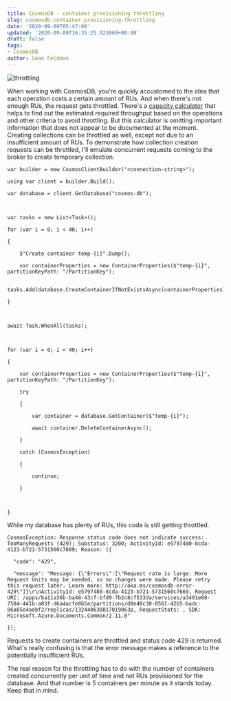 ```yaml
---
title: CosmosDB - container provisioning throttling
slug: cosmosdb-container-provisioning-throttling
date: '2020-09-09T05:47:00'
updated: '2020-09-09T16:35:25.023069+00:00'
draft: false
tags:
- CosmosDB
author: Sean Feldman
---
```

![throttling][1]

When working with CosmosDB, you're quickly accustomed to the idea that each operation costs a certain amount of RUs. And when there's not enough RUs, the request gets throttled. There's a [capacity calculator][2] that helps to find out the estimated required throughput based on the operations and other criteria to avoid throttling. But this calculator is omitting important information that does not appear to be documented at the moment. Creating collections can be throttled as well, except not due to an insufficient amount of RUs. To demonstrate how collection creation requests can be throttled, I'll emulate concurrent requests coming to the broker to create temporary collection.

```
var builder = new CosmosClientBuilder("<connection-string>");
using var client = builder.Build();
```

	var database = client.GetDatabase("cosmos-db");

	var tasks = new List<Task>();
	for (var i = 0; i < 40; i++)
	{
		$"Create container temp-{i}".Dump();
		var containerProperties = new ContainerProperties($"temp-{i}", partitionKeyPath: "/PartitionKey");
		tasks.Add(database.CreateContainerIfNotExistsAsync(containerProperties));
	}
	
	await Task.WhenAll(tasks);

	for (var i = 0; i < 40; i++)
	{
		var containerProperties = new ContainerProperties($"temp-{i}", partitionKeyPath: "/PartitionKey");
		try
		{
			var container = database.GetContainer($"temp-{i}");
			await container.DeleteContainerAsync();
		}
		catch (CosmosException)
		{
			continue;
		}
		
	}

While my database has plenty of RUs, this code is still getting throttled.

```
CosmosException: Response status code does not indicate success: TooManyRequests (429); Substatus: 3200; ActivityId: e5797480-8cda-4123-b721-5731560c7669; Reason: ({
  "code": "429",
  "message": "Message: {\"Errors\":[\"Request rate is large. More Request Units may be needed, so no changes were made. Please retry this request later. Learn more: http://aka.ms/cosmosdb-error-429\"]}\r\nActivityId: e5797480-8cda-4123-b721-5731560c7669, Request URI: /apps/ba11a36b-ba48-43cf-bfd9-7b2c8cf533da/services/a3491e68-7504-441b-a03f-d6a4acfe8b5e/partitions/d0e40c30-0561-42b5-badc-86a05e4aebf2/replicas/132440638817019063p, RequestStats: , SDK: Microsoft.Azure.Documents.Common/2.11.0"
});
```

Requests to create containers are throttled and status code 429 is returned. What's really confusing is that the error message makes a reference to the potentially insufficient RUs.

The real reason for the throttling has to do with the number of containers created concurrently per unit of time and not RUs provisioned for the database. And that number is 5 containers per minute as it stands today. Keep that in mind. 


[1]: https://aspblogs.blob.core.windows.net:443/media/sfeldman/2020/cosmosdb%20-%20collections%20rate%20limitting/speed.limit.jpg
[2]: https://cosmos.azure.com/capacitycalculator/
